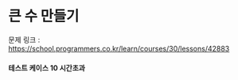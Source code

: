 # 큰 수 만들기 

문제 링크 : https://school.programmers.co.kr/learn/courses/30/lessons/42883

#### 테스트 케이스 10 시간초과
